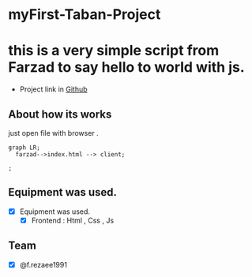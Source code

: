 # myFirst-Taban-Project

# this is a very  simple script from Farzad to say hello to world with js.



- Project link in [Github](https://github.com/)








## About how its works

just open file with browser .

```mermaid
graph LR;
  farzad-->index.html --> client;
  
;
```
## Equipment was used.

- [x] Equipment was used.
  - [x] Frontend : Html , Css , Js 

## Team 
 - [x] @f.rezaee1991

